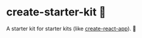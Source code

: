 # create-starter-kit 🚀

A starter kit for starter kits (like
[create-react-app](https://github.com/facebook/create-react-app)). 🚀
